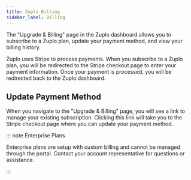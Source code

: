 ```yaml
---
title: Zuplo Billing
sidebar_label: Billing
---
```


The "Upgrade & Billing" page in the Zuplo dashboard allows you to subscribe to a
Zuplo plan, update your payment method, and view your billing history.

Zuplo uses Stripe to process payments. When you subscribe to a Zuplo plan, you
will be redirected to the Stripe checkout page to enter your payment
information. Once your payment is processed, you will be redirected back to the
Zuplo dashboard.

## Update Payment Method

When you navigate to the "Upgrade & Billing" page, you will see a link to manage
your existing subscription. Clicking this link will take you to the Stripe
checkout page where you can update your payment method.

::: note Enterprise Plans

Enterprise plans are setup with custom billing and cannot be managed through the
portal. Contact your account representative for questions or assistance.

:::
